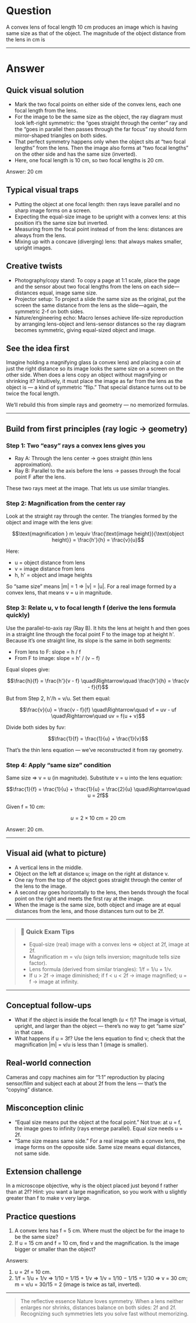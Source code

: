 # Question
A convex lens of focal length 10 cm produces an image which is having same size as that of the object. The magnitude of the object distance from the lens in cm is

---
# Answer
## Quick visual solution

- Mark the two focal points on either side of the convex lens, each one focal length from the lens.
- For the image to be the same size as the object, the ray diagram must look left-right symmetric: the “goes straight through the center” ray and the “goes in parallel then passes through the far focus” ray should form mirror-shaped triangles on both sides.
- That perfect symmetry happens only when the object sits at “two focal lengths” from the lens. Then the image also forms at “two focal lengths” on the other side and has the same size (inverted).
- Here, one focal length is 10 cm, so two focal lengths is 20 cm.

Answer: 20 cm

## Typical visual traps
- Putting the object at one focal length: then rays leave parallel and no sharp image forms on a screen.
- Expecting the equal-size image to be upright with a convex lens: at this position it’s the same size but inverted.
- Measuring from the focal point instead of from the lens: distances are always from the lens.
- Mixing up with a concave (diverging) lens: that always makes smaller, upright images.

## Creative twists
- Photography/copy stand: To copy a page at 1:1 scale, place the page and the sensor about two focal lengths from the lens on each side—distances equal, image same size.
- Projector setup: To project a slide the same size as the original, put the screen the same distance from the lens as the slide—again, the symmetric 2-f on both sides.
- Nature/engineering echo: Macro lenses achieve life-size reproduction by arranging lens-object and lens-sensor distances so the ray diagram becomes symmetric, giving equal-sized object and image.

## See the idea first

Imagine holding a magnifying glass (a convex lens) and placing a coin at just the right distance so its image looks the same size on a screen on the other side. When does a lens copy an object without magnifying or shrinking it? Intuitively, it must place the image as far from the lens as the object is — a kind of symmetric “flip.” That special distance turns out to be twice the focal length.

We’ll rebuild this from simple rays and geometry — no memorized formulas.

---

## Build from first principles (ray logic → geometry)

### Step 1: Two “easy” rays a convex lens gives you
- Ray A: Through the lens center → goes straight (thin lens approximation).
- Ray B: Parallel to the axis before the lens → passes through the focal point F after the lens.

These two rays meet at the image. That lets us use similar triangles.

### Step 2: Magnification from the center ray
Look at the straight ray through the center. The triangles formed by the object and image with the lens give:

```math
\text{magnification } m \equiv \frac{\text{image height}}{\text{object height}}
= \frac{h'}{h} = \frac{v}{u}
```

Here:
- u = object distance from lens
- v = image distance from lens
- h, h' = object and image heights

So “same size” means |m| = 1 ⇒ |v| = |u|. For a real image formed by a convex lens, that means v = u in magnitude.

### Step 3: Relate u, v to focal length f (derive the lens formula quickly)
Use the parallel-to-axis ray (Ray B). It hits the lens at height h and then goes in a straight line through the focal point F to the image top at height h'. Because it’s one straight line, its slope is the same in both segments:
- From lens to F: slope = h / f
- From F to image: slope = h' / (v − f)

Equal slopes give:

```math
\frac{h}{f} = \frac{h'}{v - f}
\quad\Rightarrow\quad
\frac{h'}{h} = \frac{v - f}{f}
```

But from Step 2, h'/h = v/u. Set them equal:

```math
\frac{v}{u} = \frac{v - f}{f}
\quad\Rightarrow\quad
vf = uv - uf
\quad\Rightarrow\quad
uv = f(u + v)
```

Divide both sides by fuv:

```math
\frac{1}{f} = \frac{1}{u} + \frac{1}{v}
```

That’s the thin lens equation — we’ve reconstructed it from ray geometry.

### Step 4: Apply “same size” condition
Same size ⇒ v = u (in magnitude). Substitute v = u into the lens equation:

```math
\frac{1}{f} = \frac{1}{u} + \frac{1}{u} = \frac{2}{u}
\quad\Rightarrow\quad
u = 2f
```

Given f = 10 cm:

```math
u = 2 \times 10 \text{ cm} = 20 \text{ cm}
```

Answer: 20 cm.

---

## Visual aid (what to picture)
- A vertical lens in the middle.
- Object on the left at distance u; image on the right at distance v.
- One ray from the top of the object goes straight through the center of the lens to the image.
- A second ray goes horizontally to the lens, then bends through the focal point on the right and meets the first ray at the image.
- When the image is the same size, both object and image are at equal distances from the lens, and those distances turn out to be 2f.

---

> ### 🧠 Quick Exam Tips
> - Equal-size (real) image with a convex lens ⇒ object at 2f, image at 2f.
> - Magnification m = v/u (sign tells inversion; magnitude tells size factor).
> - Lens formula (derived from similar triangles): 1/f = 1/u + 1/v.
> - If u > 2f → image diminished; if f < u < 2f → image magnified; u = f → image at infinity.

---

## Conceptual follow-ups
- What if the object is inside the focal length (u < f)? The image is virtual, upright, and larger than the object — there’s no way to get “same size” in that case.
- What happens if u = 3f? Use the lens equation to find v; check that the magnification |m| = v/u is less than 1 (image is smaller).

## Real-world connection
Cameras and copy machines aim for “1:1” reproduction by placing sensor/film and subject each at about 2f from the lens — that’s the “copying” distance.

## Misconception clinic
- “Equal size means put the object at the focal point.” Not true: at u = f, the image goes to infinity (rays emerge parallel). Equal size needs u = 2f.
- “Same size means same side.” For a real image with a convex lens, the image forms on the opposite side. Same size means equal distances, not same side.

## Extension challenge
In a microscope objective, why is the object placed just beyond f rather than at 2f? Hint: you want a large magnification, so you work with u slightly greater than f to make v very large.

## Practice questions
1) A convex lens has f = 5 cm. Where must the object be for the image to be the same size?
2) If u = 15 cm and f = 10 cm, find v and the magnification. Is the image bigger or smaller than the object?

Answers:
1) u = 2f = 10 cm.
2) 1/f = 1/u + 1/v ⇒ 1/10 = 1/15 + 1/v ⇒ 1/v = 1/10 − 1/15 = 1/30 ⇒ v = 30 cm; m = v/u = 30/15 = 2 (image is twice as tall, inverted).

---

> The reflective essence
> Nature loves symmetry. When a lens neither enlarges nor shrinks, distances balance on both sides: 2f and 2f. Recognizing such symmetries lets you solve fast without memorizing.